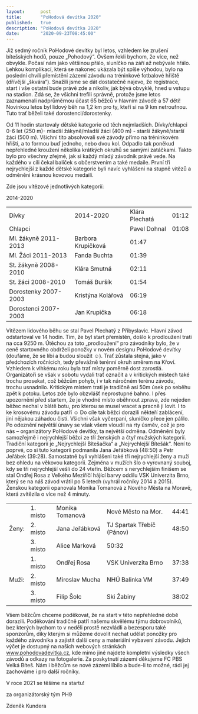 ```yaml
---
layout:      post
title:       "PoHodová devítka 2020"
published:   true
description: "PoHodová devítka 2020"
date:        "2020-09-23T08:45:00"
---
```


<p>Již sedmý ročník PoHodové devítky byl letos, vzhledem ke zrušení bítešských hodů, pouze „Pohodový“. Ovšem řekli bychom, že více, než obvykle. Počasí nám jako většinou přálo, sluníčko na září 
až nebývale hřálo. Lehkou komplikací, která se nakonec ukázala být spíše výhodou, bylo na poslední chvíli přemístění zázemí závodu na tréninkové fotbalové hřiště (dřívější „škvára“). Snažili jsme se dát dostatečně najevo, že registrace, start i vše ostatní bude právě zde a nikoliv, jak bývá obvyklé, hned u vstupu na stadion. Zdá se, že všichni trefili správně, protože jsme letos zaznamenali nadprůměrnou účast 65 běžců v hlavním závodě a 57 dětí! Novinkou letos byl lidový běh na 1,2 km pro ty, kteří si 
na 9 km netroufnou. Tuto trať běželi také dorostenci/dorostenky.</p>
<p>Od 11 hodin startovaly dětské kategorie od těch nejmladších. Dívky/chlapci 0-6 let (250 m)- mladší žákyně/mladší žáci (400 m) - starší žákyně/starší žáci (500 m). Všichni tito absolvovali své závody přímo na tréninkovém hřišti, a to formou buď jednoho, nebo dvou kol. Odpadlo tak poněkud nepřehledné kroužení několika krátkých okruhů se samými zatáčkami. Takto bylo pro všechny zřejmé, jak si každý mladý závodník právě vede. Na každého v cíli čekal balíček s občerstvením a také medaile. První tři nejrychlejší z každé dětské kategorie byli navíc vyhlášeni na stupně vítězů a odměněni krásnou kovovou medailí.</p>
<p>Zde jsou vítězové jednotlivých kategorií:</p>
<div class="table-responsive">
    <table class="table table-condensed table-bordered table-sm">
        <tr><td>Dívky</td><td>2014-2020</td><td>Klára Plechatá</td><td>01:12</td></tr>
        <tr><td>Chlapci</td><td></td>2014-2020</td><td>Pavel Dohnal</td><td>01:08</td></tr>
        <tr><td>Ml. žákyně 2011-2013</td><td>Barbora Krupičková</td><td>01:47</td></tr>
        <tr><td>Ml. Žáci 2011-2013</td><td>Fanda Buchta</td><td>01:39</td></tr>
        <tr><td>St. žákyně 2008-2010</td><td>Klára Smutná</td><td>02:11</td></tr>
        <tr><td>St. žáci 2008-2010</td><td>Tomáš Buršík</td><td>01:54</td></tr>
        <tr><td>Dorostenky 2007-2003</td><td>Kristýna Kolářová</td><td>06:19</td></tr>
        <tr><td>Dorostenci 2007-2003</td><td>Jan Krupička</td><td>06:18</td></tr>
    </table>
</div>

<p>Vítězem lidového běhu se stal Pavel Plechatý z Přibyslavic. Hlavní závod odstartoval ve 14 hodin. Tím, že byl start přemístěn, došlo k prodloužení trati na cca 9250 m. Útěchou za toto „prodloužení“ pro závodníky bylo, že v ceně startovného obdrželi ponožky v novém designu PoHodové devítky (doufáme, že se líbí a budou sloužit ☺). Trať zůstala stejná, jako v předchozích ročnících, tedy převážně terénní okruh směrem na Křoví. Vzhledem k vlhkému roku byla trať místy poměrně dost zarostlá. Organizátoři se však v sobotu vydali trať označit a v kritických místech také trochu prosekat, což běžcům pohyb, i v tak náročném terénu závodu, trochu usnadnilo. Kritickým místem trati je tradičně asi 50m úsek po seběhu zpět k potoku. Letos zde bylo obzvlášť neprostupné bahno. I přes upozornění před startem, že je vhodné místo oběhnout zprava, zde nejeden běžec nechal v blátě botu, pro kterou se musel vracet a pracně ji lovit. I to ke krosovému závodu patří ☺ Do cíle tak běžci dorazili někteří zablácení, jiní nějakou záhadou čistí. Všichni však vyčerpaní, sluníčko přece jen pálilo. Po odeznění největší únavy se však všem vloudil na rty úsměv, což je pro nás – organizátory PoHodové devítky, ta největší odměna. Odměněni byly samozřejmě i nejrychlejší běžci ze tří ženských a čtyř mužských kategorií. Tradiční kategorií je „Nejrychlejší Bítešačka“ a „Nejrychlejší Bítešák“. Není to poprvé, co si tuto kategorii podmanila Jana Jeřábková (48:50) a Petr Jeřábek (39:28). Samostatně byli vyhlášeni také tři nejrychlejší ženy a muži bez ohledu na věkovou kategorii. Zejména v mužích šlo o vyrovnaný souboj, kdy se tři nejrychlejší vešli do 24 vteřin. Běžcem s nerychlejším finišem se stal Ondřej Rosa z Velkého Meziříčí hájící barvy oddílu VSK Univerzita Brno, který se na náš závod vrátil po 5 letech (vyhrál ročníky 2014 a 2015). Ženskou kategorii opanovala Monika Tomanová z Nového Města na Moravě, která zvítězila o více než 4 minuty.</p>
<div class="table-responsive">
    <table class="table table-condensed table-bordered table-sm">
        <tr><td rowspan="3">Ženy:</td><td>1. místo</td><td>Monika Tomanová</td><td>Nové Město na Mor.</td><td>44:41</td></tr>
        <tr><td>2. místo</td><td>Jana Jeřábková</td><td>TJ Spartak Třebíč (Pánov)</td><td>48:50</td></tr>
        <tr><td>3. místo</td><td>Alice Marková</td><td>50:32</td><td></td></tr>
        <tr><td rowspan="3">Muži:</td><td>1. místo</td><td>Ondřej Rosa</td><td>VSK Univerzita Brno</td><td>37:38</td></tr>
        <tr><td>2. místo</td><td>Miroslav Mucha</td><td>NHÚ Balinka VM</td><td>37:49</td></tr>
        <tr><td>3. místo</td><td>Filip Šolc</td><td>Ski Žabiny</td><td>38:02</td></tr>
    </table>
</div>
<p>Všem běžcům chceme poděkovat, že na start v této nepřehledné době dorazili. Poděkování tradičně patří našemu skvělému týmu dobrovolníků, bez kterých bychom to v neděli prostě nezvládli a bezesporu také sponzorům, díky kterým si můžeme dovolit nechat udělat ponožky pro každého závodníka a zajistit další ceny a materiální vybavení závodu. Jejich výčet je dostupný na našich webových stránkách <a href="https://www.pohodovadevitka.cz">www.pohodovadevitka.cz</a>, kde mimo jiné najdete kompletní výsledky všech závodů a odkazy na fotogalerie. Za poskytnutí zázemí děkujeme FC PBS Velká Bíteš. Nám i běžcům se nové zázemí líbilo a bude-li to možné, rádi jej zachováme i pro další ročníky.</p>
<p>V roce 2021 se těšíme na startu!</p>
<p class="text-right">za organizátorský tým PH9</p>
<p class="text-right">Zdeněk Kundera</p>
